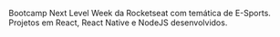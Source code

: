 Bootcamp Next Level Week da Rocketseat com temática de E-Sports. Projetos em React, React Native e NodeJS desenvolvidos.

